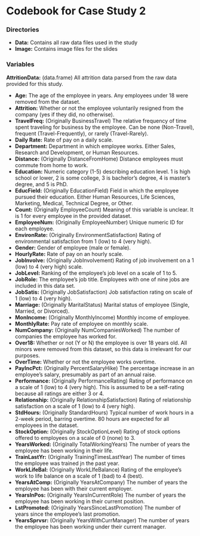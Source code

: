 # Codebook for Case Study 2

### Directories
* **Data:** Contains all raw data files used in the study
* **Image:** Contains image files for the slides

### Variables
**AttritionData:** (data.frame) All attrition data parsed from the raw data provided for this study.
* **Age:** The age of the employee in years. Any employees under 18 were removed from the dataset.
* **Attrition:** Whether or not the employee voluntarily resigned from the company (yes if they did, no otherwise).
* **TravelFreq:** (Originally BusinessTravel) The relative frequency of time spent traveling for business by the employee. Can be none (Non-Travel), frequent (Travel-Frequently), or rarely (Travel-Rarely).
* **Daily Rate:** Rate of pay on a daily scale.
* **Department:** Department in which employee works. Either Sales, Research and Development, or Human Resources.
* **Distance:** (Originally DistanceFromHome) Distance employees must commute from home to work.
* **Education:** Numeric category (1-5) describing education level. 1 is high school or lower, 2 is some college, 3 is bachelor’s degree, 4 is master’s degree, and 5 is PhD.
* **EducField:** (Originally EducationField) Field in which the employee pursued their education. Either Human Resources, Life Sciences, Marketing, Medical, Technical Degree, or Other.
* **Count:** (Originally EmployeeCount) Meaning of this variable is unclear. It is 1 for every employee in the provided dataset.
* **EmployeeNum:** (Originally EmployeeNumber) Unique numeric ID for each employee.
* **EnvironRate:** (Originally EnvironmentSatisfaction) Rating of environmental satisfaction from 1 (low) to 4 (very high).
* **Gender:** Gender of employee (male or female).
* **HourlyRate:** Rate of pay on an hourly scale.
* **JobInvolve:** (Originally JobInvolvement) Rating of job involvement on a 1 (low) to 4 (very high) scale.
* **JobLevel:** Ranking of the employee’s job level on a scale of 1 to 5.
* **JobRole:** The employee’s job title. Employees with one of nine jobs are included in this data set.
* **JobSatis:** (Originally JobSatisfaction) Job satisfaction rating on scale of 1 (low) to 4 (very high).
* **Marriage:** (Originally MaritalStatus) Marital status of employee (Single, Married, or Divorced).
* **MonIncome:** (Originally MonthlyIncome) Monthly income of employee.
* **MonthlyRate:** Pay rate of employee on monthly scale.
* **NumCompany:** (Originally NumCompaniesWorked) The number of companies the employee has worked for.
* **Over18:** Whether or not (Y or N) the employee is over 18 years old. All minors were removed from this dataset, so this data is irrelevant for our purposes.
* **OverTime:** Whether or not the employee works overtime.
* **PayIncPct:** (Originally PercentSalaryHike) The percentage increase in an employee’s salary, presumably as part of an annual raise.
* **Performance:** (Originally PerformanceRating) Rating of performance on a scale of 1 (low) to 4 (very high). This is assumed to be a self-rating because all ratings are either 3 or 4.
* **Relationship:** (Originally RelationshipSatisfaction) Rating of relationship satisfaction on a scale of 1 (low) to 4 (very high).
* **StdHours:** (Originally StandardHours) Typical number of work hours in a 2-week period, barring overtime. 80 hours are expected for all employees in the dataset.
* **StockOption:** (Originally StockOptionLevel) Rating of stock options offered to employees on a scale of 0 (none) to 3.
* **YearsWorked:** (Originally TotalWorkingYears) The number of years the employee has been working in their life.
* **TrainLastYr:** (Originally TrainingTimesLastYear) The number of times the employee was trained jn the past year.
* **WorkLifeBal:** (Originally WorkLIfeBalance) Rating of the employee’s work to life balance on a scale of 1 (bad) to 4 (best).
* **YearsAtComp:** (Originally YearsAtCompany) The number of years the employee has been with their current employer.
* **YearsInPos:** (Originally YearsInCurrentRole) The number of years the employee has been working in their current position.
* **LstPromoted:** (Originally YearsSinceLastPromotion) The number of years since the employee’s last promotion.
* **YearsSprvsr:** (Originally YearsWithCurrManager) The number of years the employee has been working under their current manager.
